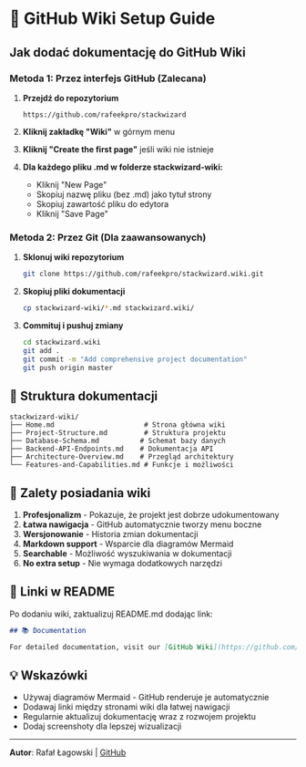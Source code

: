 # 📖 GitHub Wiki Setup Guide

## Jak dodać dokumentację do GitHub Wiki

### Metoda 1: Przez interfejs GitHub (Zalecana)

1. **Przejdź do repozytorium**
   ```
   https://github.com/rafeekpro/stackwizard
   ```

2. **Kliknij zakładkę "Wiki"** w górnym menu

3. **Kliknij "Create the first page"** jeśli wiki nie istnieje

4. **Dla każdego pliku .md w folderze stackwizard-wiki:**
   - Kliknij "New Page"
   - Skopiuj nazwę pliku (bez .md) jako tytuł strony
   - Skopiuj zawartość pliku do edytora
   - Kliknij "Save Page"

### Metoda 2: Przez Git (Dla zaawansowanych)

1. **Sklonuj wiki repozytorium**
   ```bash
   git clone https://github.com/rafeekpro/stackwizard.wiki.git
   ```

2. **Skopiuj pliki dokumentacji**
   ```bash
   cp stackwizard-wiki/*.md stackwizard.wiki/
   ```

3. **Commituj i pushuj zmiany**
   ```bash
   cd stackwizard.wiki
   git add .
   git commit -m "Add comprehensive project documentation"
   git push origin master
   ```

## 📁 Struktura dokumentacji

```
stackwizard-wiki/
├── Home.md                      # Strona główna wiki
├── Project-Structure.md         # Struktura projektu
├── Database-Schema.md          # Schemat bazy danych
├── Backend-API-Endpoints.md    # Dokumentacja API
├── Architecture-Overview.md    # Przegląd architektury
└── Features-and-Capabilities.md # Funkcje i możliwości
```

## 🎯 Zalety posiadania wiki

1. **Profesjonalizm** - Pokazuje, że projekt jest dobrze udokumentowany
2. **Łatwa nawigacja** - GitHub automatycznie tworzy menu boczne
3. **Wersjonowanie** - Historia zmian dokumentacji
4. **Markdown support** - Wsparcie dla diagramów Mermaid
5. **Searchable** - Możliwość wyszukiwania w dokumentacji
6. **No extra setup** - Nie wymaga dodatkowych narzędzi

## 🔗 Linki w README

Po dodaniu wiki, zaktualizuj README.md dodając link:

```markdown
## 📚 Documentation

For detailed documentation, visit our [GitHub Wiki](https://github.com/rafeekpro/stackwizard/wiki)
```

## 💡 Wskazówki

- Używaj diagramów Mermaid - GitHub renderuje je automatycznie
- Dodawaj linki między stronami wiki dla łatwej nawigacji
- Regularnie aktualizuj dokumentację wraz z rozwojem projektu
- Dodaj screenshoty dla lepszej wizualizacji

---

**Autor**: Rafał Łagowski | [GitHub](https://github.com/rafeekpro)